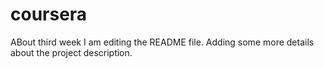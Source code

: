 # coursera
ABout third week
I am editing the README file. Adding some more details about the project description.
